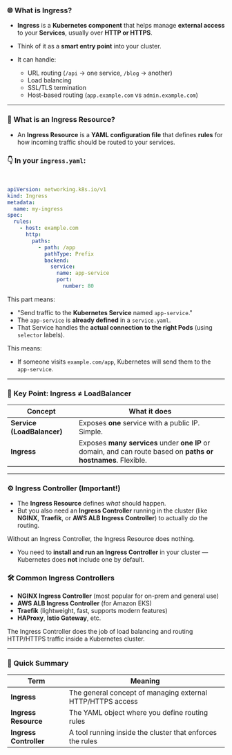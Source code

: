 
### 🌐 What is **Ingress**?

- **Ingress** is a **Kubernetes component** that helps manage **external access** to your **Services**, usually over **HTTP or HTTPS**.
- Think of it as a **smart entry point** into your cluster.

- It can handle:
    
    - URL routing (`/api` → one service, `/blog` → another)
    - Load balancing
    - SSL/TLS termination
    - Host-based routing (`app.example.com` vs `admin.example.com`)

---

### 📄 What is an **Ingress Resource**?

- An **Ingress Resource** is a **YAML configuration file** that defines **rules** for how incoming traffic should be routed to your services.


### 👇 In your `ingress.yaml`:

```yaml


apiVersion: networking.k8s.io/v1
kind: Ingress
metadata:
  name: my-ingress
spec:
  rules:
    - host: example.com
      http:
        paths:
          - path: /app
            pathType: Prefix
            backend:
              service:
                name: app-service
                port:
                  number: 80

```

This part means:
- "Send traffic to the **Kubernetes Service** named `app-service`."
- The `app-service` is **already defined** in a `service.yaml`.
- That Service handles the **actual connection to the right Pods** (using `selector` labels).


This means:
- If someone visits `example.com/app`, Kubernetes will send them to the `app-service`.

---

### 🧠 Key Point: Ingress ≠ LoadBalancer

|Concept|What it does|
|---|---|
|**Service (LoadBalancer)**|Exposes **one** service with a public IP. Simple.|
|**Ingress**|Exposes **many services** under **one IP** or domain, and can route based on **paths or hostnames**. Flexible.|

---

### ⚙️ Ingress Controller (Important!)

- The **Ingress Resource** defines _what_ should happen.
- But you also need an **Ingress Controller** running in the cluster (like **NGINX**, **Traefik**, or **AWS ALB Ingress Controller**) to actually _do_ the routing.
    

Without an Ingress Controller, the Ingress Resource does nothing.
* You need to **install and run an Ingress Controller** in your cluster —  
  Kubernetes does **not** include one by default.



### 🛠 Common Ingress Controllers

- **NGINX Ingress Controller** (most popular for on-prem and general use)
- **AWS ALB Ingress Controller** (for Amazon EKS)
- **Traefik** (lightweight, fast, supports modern features)
- **HAProxy**, **Istio Gateway**, etc.

The Ingress Controller does the job of load balancing and routing HTTP/HTTPS traffic inside a Kubernetes cluster.



---





### 🧾 Quick Summary

|Term|Meaning|
|---|---|
|**Ingress**|The general concept of managing external HTTP/HTTPS access|
|**Ingress Resource**|The YAML object where you define routing rules|
|**Ingress Controller**|A tool running inside the cluster that enforces the rules|